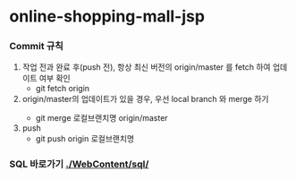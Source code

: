 # online-shopping-mall-jsp 
### Commit 규칙
<ol>
 <li>
  작업 전과 완료 후(push 전), 항상 최신 버전의 origin/master 를 fetch 하여 업데이트 여부 확인
  <ul>
    <li>git fetch origin</li>
  </ul>
 </li>
 <li>
  origin/master의 업데이트가 있을 경우, 우선 local branch 와 merge 하기</li>
  <ul>
    <li>git merge 로컬브랜치명 origin/master
  </ul>
 </li>
 <li>
   push
   <ul>
    <li>git push origin 로컬브랜치명</li>
   </ul>
 </li>
</ol>



### SQL 바로가기 [./WebContent/sql/](./WebContent/sql/)

